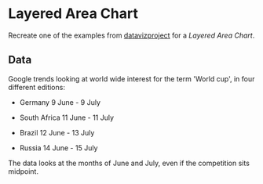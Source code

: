 # Layered Area Chart

Recreate one of the examples from [datavizproject](https://datavizproject.com/data-type/nested-area-chart/) for a _Layered Area Chart_.

## Data

Google trends looking at world wide interest for the term 'World cup', in four different editions:

- Germany 9 June - 9 July

- South Africa 11 June - 11 July

- Brazil 12 June - 13 July

- Russia 14 June - 15 July

The data looks at the months of June and July, even if the competition sits midpoint.
